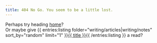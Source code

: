 ```yaml
---
title: 404 No Go. You seem to be a little lost.
---
```

Perhaps try heading [home](/)?<br>Or maybe give {{ entries:listing folder="writing/articles|writing/notes" sort_by="random" limit="1" }}<a href="{{ url }}">{{ title }}</a>{{ /entries:listing }} a read?
